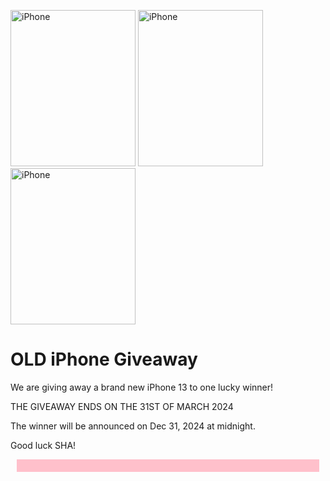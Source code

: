 <html>
<head>
<style>
/* Add some style to the timer */
#timer {
  color: black;
  font-size: 30px;
  text-align: center;
  background-color: pink;
  padding: 10px;
  margin: 10px;
}

/* Add some style to the button */
#button {
  color: white;
  font-size: 20px;
  text-align: center;
  background-color: blue;
  padding: 10px;
  margin: 10px;
  border: none;
  cursor: pointer;
}
</style>
<script>
// Set the date and time of the giveaway
var giveaway = new Date("Mar 31, 2024 23:59:59").getTime();

// Update the timer every second
var x = setInterval(function() {

  // Get the current date and time
  var now = new Date().getTime();
    
  // Find the difference between now and the giveaway
  var difference = giveaway - now;
    
  // Calculate the days, hours, minutes and seconds
  var days = Math.floor(difference / (1000 * 60 * 60 * 24));
  var hours = Math.floor((difference % (1000 * 60 * 60 * 24)) / (1000 * 60 * 60));
  var minutes = Math.floor((difference % (1000 * 60 * 60)) / (1000 * 60));
  var seconds = Math.floor((difference % (1000 * 60)) / 1000);
    
  // Display the timer in the element with id="timer"
  document.getElementById("timer").innerHTML = days + "d " + hours + "h "
  + minutes + "m " + seconds + "s ";
    
  // If the countdown is over, display some text and disable the button
  if (difference < 0) {
    clearInterval(x);
    document.getElementById("timer").innerHTML = days + "d " + hours + "h "
  + minutes + "m " + seconds + "s ";
    document.getElementById("button").innerHTML = "CURRENT ENTRY"
    document.getElementById("button").disabled = true;
  }
}, 1000);



</script>
</head>
<body></body>

<img src="C:\Users\User\OneDrive\Desktop\download.jpg " alt="iPhone" width="200" height="250">
<img src="C:\Users\User\OneDrive\Desktop\download.jpg " alt="iPhone" width="200" height="250">
<img src="C:\Users\User\OneDrive\Desktop\download.jpg " alt="iPhone" width="200" height="250">
<h1>OLD iPhone Giveaway</h1>
<p1>We are giving away a brand new iPhone 13 to one lucky winner!</p1>


<p> THE GIVEAWAY ENDS ON THE 31ST OF MARCH 2024</p>

<p>The winner will be announced on Dec 31, 2024 at midnight.</p>




<p>Good luck SHA!</p>

<!-- Display the timer -->
<div id="timer"></div>


</body>
</html>
